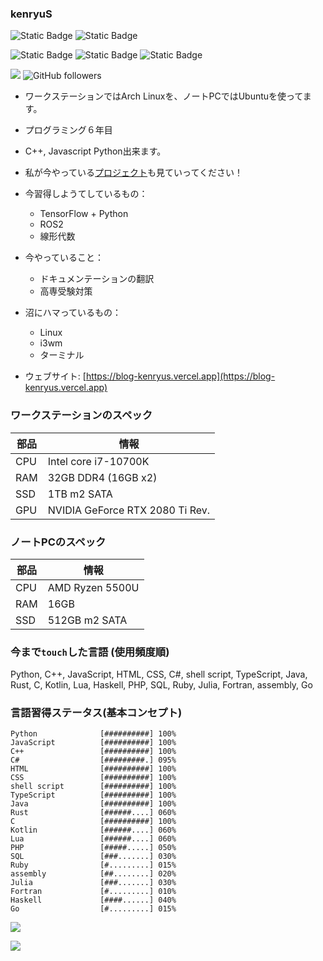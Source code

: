 ### kenryuS
![Static Badge](https://img.shields.io/badge/Arch%20Linux-gray?style=plastic&logo=ArchLinux)
![Static Badge](https://img.shields.io/badge/Ubuntu-gray?style=plastic&logo=Ubuntu)

![Static Badge](https://img.shields.io/badge/C%2B%2B-gray?style=plastic&logo=C%2B%2B)
![Static Badge](https://img.shields.io/badge/Python-gray?style=plastic&logo=Python)
![Static Badge](https://img.shields.io/badge/JavaScript-gray?style=plastic&logo=JavaScript)

![](https://komarev.com/ghpvc/?username=kenryuS&color=green&style=plastic)
![GitHub followers](https://img.shields.io/github/followers/kenryuS?style=plastic)


- ワークステーションではArch Linuxを、ノートPCではUbuntuを使ってます。
- プログラミング６年目
- C++, Javascript Python出来ます。
- 私が今やっている[プロジェクト](https://github.com/kenryuS?tab=projects)も見ていってください！

- 今習得しようてしているもの：
    - TensorFlow + Python
    - ROS2
    - 線形代数

- 今やっていること：
    - ドキュメンテーションの翻訳
    - 高専受験対策

- 沼にハマっているもの：
    - Linux
    - i3wm
    - ターミナル

- ウェブサイト: [https://blog-kenryus.vercel.app](https://blog-kenryus.vercel.app)

### ワークステーションのスペック

|部品|情報|
|---|---|
|CPU|Intel core i7-10700K|
|RAM|32GB DDR4 (16GB x2)|
|SSD|1TB m2 SATA|
|GPU|NVIDIA GeForce RTX 2080 Ti Rev.|

### ノートPCのスペック

|部品|情報|
|---|---|
|CPU|AMD Ryzen 5500U|
|RAM|16GB|
|SSD|512GB m2 SATA|

### 今まで`touch`した言語 (使用頻度順)

Python, C++, JavaScript, HTML, CSS, C#, shell script, TypeScript, Java, Rust, C, Kotlin, Lua, Haskell, PHP, SQL, Ruby, Julia, Fortran, assembly, Go

### 言語習得ステータス(基本コンセプト)

```
Python              [##########] 100%
JavaScript          [##########] 100%
C++                 [##########] 100%
C#                  [#########.] 095%
HTML                [##########] 100%
CSS                 [##########] 100%
shell script        [##########] 100%
TypeScript          [##########] 100%
Java                [##########] 100%
Rust                [######....] 060%
C                   [##########] 100%
Kotlin              [######....] 060%
Lua                 [######....] 060%
PHP                 [#####.....] 050%
SQL                 [###.......] 030%
Ruby                [#.........] 015%
assembly            [##........] 020%
Julia               [###.......] 030%
Fortran             [#.........] 010%
Haskell             [####......] 040%
Go                  [#.........] 015%
```

<img align=center src="https://github-readme-stats-mu-wine.vercel.app/api?username=kenryuS&show_icons=true&theme=onedark"><br>

<img align=center src="https://github-readme-stats-mu-wine.vercel.app/api/top-langs/?username=kenryuS&layout=compact&theme=onedark">
